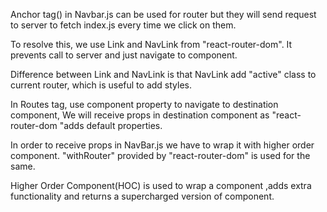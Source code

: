 Anchor tag(<a></a>) in Navbar.js can be used for router but they will send request to server to fetch index.js every time we click on them.

To resolve this, we use Link and NavLink from "react-router-dom". It prevents call to server and just navigate to component.

Difference between Link and NavLink is that NavLink add "active" class to current router, which is useful to add styles.

In Routes tag, use component property to navigate to destination component,  We will receive props in
destination component as  "react-router-dom "adds default properties.

In order to receive props in NavBar.js we have to wrap it with higher order component.
"withRouter" provided by "react-router-dom" is used for the same.

Higher Order Component(HOC) is used to wrap a component ,adds extra functionality and returns a supercharged version of component.